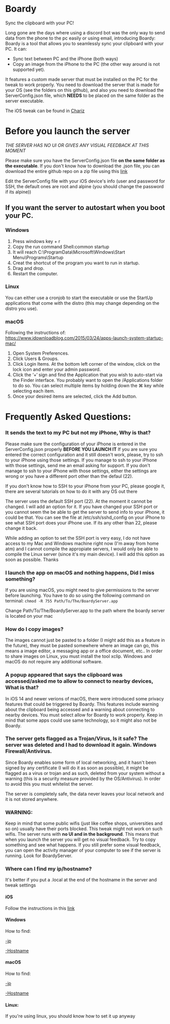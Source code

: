 # Boardy
Sync the clipboard with your PC!

Long gone are the days where using a discord bot was the only way to send data from the phone to the pc easily or using email, introducing Boardy:
Boardy is a tool that allows you to seamlessly sync your clipboard with your PC. It can:
- Sync text between PC and the iPhone (both ways)
- Copy an image from the iPhone to the PC (the other way around is not supported yet). 

It features a custom made server that must be installed on the PC for the tweak to work properly.
You need to download the server that is made for your OS (see the folders on this github), and also you need to download the ServerConfig.json file, which **NEEDS** to be placed on the same folder as the server executable.

The iOS tweak can be found in [Chariz](https://chariz.com/buy/boardy)

# Before you launch the server
*THE SERVER HAS NO UI OR GIVES ANY VISUAL FEEDBACK AT THIS MOMENT*

Please make sure you have the ServerConfig.json file **on the same folder as the executable**. If you don't know how to download the .json file, you can download the entire github repo on a zip file using this [link](https://github.com/Greg0109/BoardyServer/archive/master.zip)

Edit the ServerConfig file with your iOS device's info (user and password for SSH, the default ones are root and alpine (you should change the password if its alpine))

## If you want the server to autostart when you boot your PC.
### Windows
1. Press windows key + r
2. Copy the run command Shell:common startup
3. It will reach C:\ProgramData\Microsoft\Windows\Start Menu\Programs\Startup
4. Creat the shortcut of the program you want to run in startup.
5. Drag and drop.
6. Restart the computer. 

### Linux
You can either use a cronjob to start the executable or use the StartUp applications that come with the distro (this may change depending on the distro you use).

### macOS

Following the instructions of: https://www.idownloadblog.com/2015/03/24/apps-launch-system-startup-mac/

1. Open System Preferences.
2. Click Users & Groups.
3. Click Login Items. At the bottom left corner of the window, click on the lock icon and enter your admin password.
4. Click the ‘+‘ sign and find the Application that you wish to auto-start via the Finder interface. You probably want to open the /Applications folder to do so. You can select multiple items by holding down the ⌘ key while selecting each item.
5. Once your desired items are selected, click the Add button.

# Frequently Asked Questions:

### It sends the text to my PC but not my iPhone, Why is that?
Please make sure the configuration of your iPhone is entered in the ServerConfig.json properly **BEFORE YOU LAUNCH IT** If you are sure you entered the correct configuration and it still doesn't work, please, try to ssh to your iPhone using those settings. If you manage to ssh to your iPhone with those settings, send me an email asking for support. If you don't manage to ssh to your iPhone with those settings, either the settings are wrong or you have a different port other than the defaul (22).

If you don't know how to SSH to your iPhone from your PC, please google it, there are several tutorials on how to do it with any OS out there

The server uses the default SSH port (22). At the moment it cannot be changed. I will add an option for it. If you have changed your SSH port or you cannot seem the be able to get the server to send info to your iPhone, it could be that. You can see the file at /etc/ssh/sshd_config on your iPhone to see what SSH port does your iPhone use. If its any other than 22, please change it back.

While adding an option to set the SSH port is very easy, I do not have access to my Mac and Windows machine right now (I'm away from home atm) and I cannot compile the appropiate servers, I would only be able to compile the Linux server (since it's my main device). I will add this option as soon as possible. Thanks 

### I launch the app on macOS and nothing happens, Did I miss something?
If you are using macOS, you might need to give permissions to the server before launching. 
You have to do so using the following command on terminal:
```chmod -R 755 Path/To/The/BoardyServer.app```

Change Path/To/The/BoardyServer.app to the path where the boardy server is located on your mac

### How do I copy images?
The images cannot just be pasted to a folder (I might add this as a feature in the future), they must be pasted somewhere where an image can go, this means a image editor, a messaging app or a office document, etc..
In order to share images on Linux, you must install the tool xclip.
Windows and macOS do not require any additional software.

### A popup appeared that says the clipboard was accessed/asked me to allow to connect to nearby devices, What is that?
In iOS 14 and newer verions of macOS, there were introduced some privacy features that could be triggered by Boardy. This features include warning about the clipboard being accessed and a warning about connecting to nearby devices. You must select allow for Boardy to work properly. Keep in mind that some apps could use same technology, so it might also not be Boardy.

### The server gets flagged as a Trojan/Virus, Is it safe? The server was deleted and I had to download it again. Windows Firewall/Antivirus. 
Since Boardy enables some form of local networking, and it hasn't been signed by any certificate (I will do it as soon as possible), it might be flagged as a virus or trojan and as such, deleted from your system without a warning (this is a security measure provided by the OS/Antivirus). In order to avoid this you must whitelist the server.

The server is completely safe, the data never leaves your local network and it is not stored anywhere. 

### WARNING:
 Keep in mind that some public wifis (just like coffee shops, universities and so on) usually have their ports blocked. This tweak might not work on such wifis.
 The server runs with **no UI and in the background**. This means that when you launch the server you will get no visual feedback. Try to copy something and see what happens. If you still prefer some visual feedback, you can open the activity manager of your computer to see if the server is running. Look for BoardyServer.

### Where can I find my ip/hostname?
It's better if you put a .local at the end of the hostname in the server and tweak settings

#### iOS
Follow the instructions in this [link](https://www.businessinsider.com/how-to-find-ip-address-on-ipad)

#### Windows
How to find:
  
[-ip](https://support.microsoft.com/en-us/windows/find-your-ip-address-f21a9bbc-c582-55cd-35e0-73431160a1b9)
  
[-Hostname](https://kb.iu.edu/d/avza#:~:text=From%20the%20Start%20menu%2C%20select,the%20machine%20without%20the%20domain.)

#### macOS
How to find:
  
[-ip](https://www.hellotech.com/guide/for/how-to-find-ip-address-on-mac)
  
[-Hostname](https://support.apple.com/guide/mac-help/find-your-computers-name-and-network-address-mchlp1177/mac#:~:text=Find%20your%20computer's%20local%20hostname&text=Bonjour%2Dcompatible%20services.-,On%20your%20Mac%2C%20choose%20Apple%20menu,System%20Preferences%2C%20then%20click%20Sharing.&text=Your%20computer's%20local%20hostname%20is,the%20top%20of%20Sharing%20preferences.)

#### Linux:
If you're using linux, you should know how to set it up anyway

